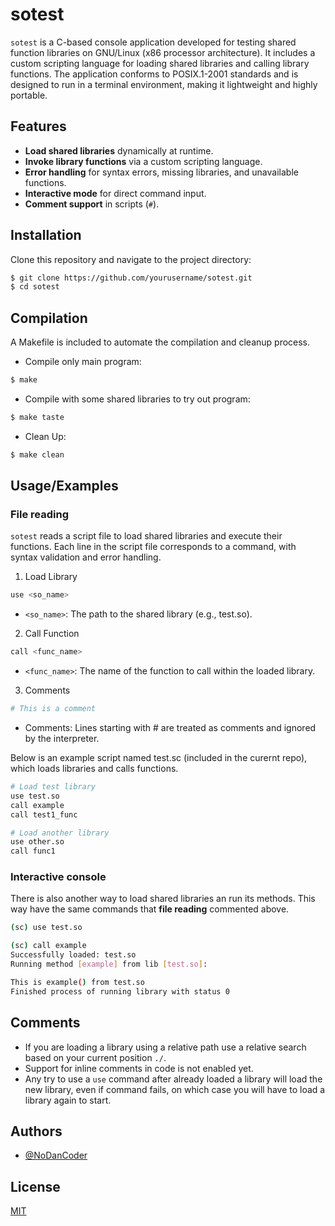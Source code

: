 # sotest

`sotest` is a C-based console application developed for testing shared function libraries on GNU/Linux (x86 processor architecture). It includes a custom scripting language for loading shared libraries and calling library functions. The application conforms to POSIX.1-2001 standards and is designed to run in a terminal environment, making it lightweight and highly portable.
## Features

- **Load shared libraries** dynamically at runtime.
- **Invoke library functions** via a custom scripting language.
- **Error handling** for syntax errors, missing libraries, and unavailable functions.
- **Interactive mode** for direct command input.
- **Comment support** in scripts (`#`).


## Installation

Clone this repository and navigate to the project directory:

```bash
$ git clone https://github.com/yourusername/sotest.git
$ cd sotest
```
## Compilation

A Makefile is included to automate the compilation and cleanup process.

- Compile only main program:
```bash
$ make
```

- Compile with some shared libraries to try out program:
```bash
$ make taste
```

- Clean Up:
```bash
$ make clean
```
## Usage/Examples

### File reading

`sotest` reads a script file to load shared libraries and execute their functions. Each line in the script file corresponds to a command, with syntax validation and error handling.

1. Load Library
```bash
use <so_name>
```
- `<so_name>`: The path to the shared library (e.g., test.so).
2. Call Function
```bash
call <func_name>
```
- `<func_name>`: The name of the function to call within the loaded library.
3. Comments
```bash
# This is a comment
```
- Comments: Lines starting with # are treated as comments and ignored by the interpreter.

Below is an example script named test.sc (included in the curernt repo), which loads libraries and calls functions.

```bash
# Load test library
use test.so
call example
call test1_func

# Load another library
use other.so
call func1
```

### Interactive console

There is also another way to load shared libraries an run its methods. This way have the same commands that **file reading** commented above.

```bash
(sc) use test.so

(sc) call example
Successfully loaded: test.so
Running method [example] from lib [test.so]:

This is example() from test.so
Finished process of running library with status 0
```

## Comments

- If you are loading a library using a relative path use a relative search based on your current position `./`.
- Support for inline comments in code is not enabled yet.
- Any try to use a `use` command after already loaded a library will load the new library, even if command fails, on which case you will have to load a library again to start.

## Authors

- [@NoDanCoder](https://www.github.com/nodancoder)


## License

[MIT](https://choosealicense.com/licenses/mit/)

